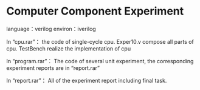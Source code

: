 # Computer Component Experiment
language：verilog  environ：iverilog


In “cpu.rar”：
the code of single-cycle cpu. 
Exper10.v compose all parts of cpu. 
TestBench realize the implementation of cpu

In “program.rar”：
The code of several unit experiment, the corresponding experiment reports are in “report.rar”

In “report.rar”：
All of the experiment report including final task.
